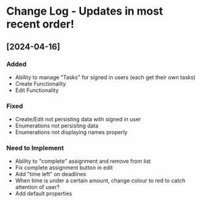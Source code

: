 # Change Log - Updates in most recent order!
## [2024-04-16]
### Added
- Ability to manage "Tasks" for signed in users (each get their own tasks)
- Create Functionality
- Edit Functionality

### Fixed
- Create/Edit not persisting data with signed in user
- Enumerations not persisting data
- Enumerations not displaying names properly

### Need to Implement
- Ability to "complete" assignment and remove from list
- Fix complete assignment button in edit
- Add "time left" on deadlines
- When time is under a certain amount, change colour to red to catch attention of user?
- Add default properties
